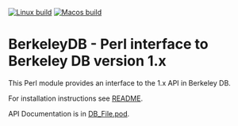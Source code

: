[![Linux build](https://github.com/pmqs/DB_File/actions/workflows/linux.yml/badge.svg)](https://github.com/pmqs/DB_File/actions/workflows/linux.yml)
[![Macos build](https://github.com/pmqs/DB_File/actions/workflows/macos.yml/badge.svg)](https://github.com/pmqs/DB_File/actions/workflows/macos.yml)


# BerkeleyDB - Perl interface to Berkeley DB version 1.x

This Perl module provides an interface to the 1.x API in Berkeley DB.

For installation instructions see [README](../README).

API Documentation is in [DB_File.pod](DB_File.pod).


